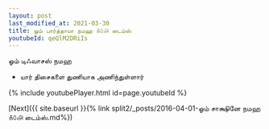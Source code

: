 ```yaml
---
layout: post
last_modified_at: 2021-03-30
title: ஓம் பார்த்தாயா நமஹ ௧௦௮ டைம்ஸ்
youtubeId: qeQlM2DRiIs
---
```

 
 
 ஓம் டிஃவாசஸ் நமஹ  
 
 -  யார் திசைகளை துணியாக அணிந்துள்ளார் 
 
  
 
  
 
 
 
 
 
 


{% include youtubePlayer.html id=page.youtubeId %}
 
[Next]({{ site.baseurl }}{% link  split2/_posts/2016-04-01-ஓம் சாக்ஷினே நமஹ ௧௦௮ டைம்ஸ்.md%})
 
